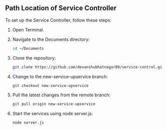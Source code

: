 ## Path Location of Service Controller

To set up the Service Controller, follow these steps:

1. Open Terminal.

2. Navigate to the Documents directory:
   ```bash
   cd ~/Documents
   ```

3. Clone the repository:
   ```bash
   git clone https://github.com/devanshubhatnagar09/service-control.git
   ```

4. Change to the new-service-upservice branch:
   ```bash
   git checkout new-service-upservice
   ```

5. Pull the latest changes from the remote branch:
   ```bash
   git pull origin new-service-upservice
   ```

6. Start the services using node server.js:
   ```bash
   node server.js
   ```